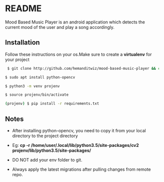 # README


Mood Based Music Player is an android application which detects the current mood of the user and play a song accordingly.

## Installation


Follow these instructions on your os.Make sure to create a **virtualenv** for your project


```bash
 $ git clone http://github.com/hemanditwiz/mood-based-music-player && cd mood-based-music-player
 ```


```bash 
$ sudo apt install python-opencv 
```


```bash 
$ python3 -m venv projenv 
```


```bash 
$ source projenv/bin/activate 
```


```bash 
(projenv) $ pip install -r requirements.txt 
```


## Notes


* After installing python-opencv, you need to copy it from your local directory to the project directory

* Eg: **cp -r /home/user/.local/lib/python3.5/site-packages/cv2  projenv/lib/python3.5/site-packages/**

* DO NOT add your env folder to git.

* Always apply the latest migrations after pulling changes from remote repo.

